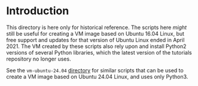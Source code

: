 # Introduction

This directory is here only for historical reference.  The scripts
here _might_ still be useful for creating a VM image based on Ubuntu
16.04 Linux, but free support and updates for that version of Ubuntu
Linux ended in April 2021.  The VM created by these scripts also rely
upon and install Python2 versions of several Python libraries, which
the latest version of the tutorials repository no longer uses.

See the `vm-ubuntu-24.04` [directory](../vm-ubuntu-24.04) for similar
scripts that can be used to create a VM image based on Ubuntu 24.04
Linux, and uses only Python3.
